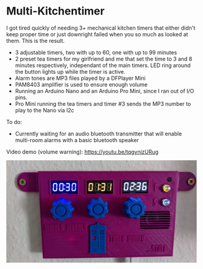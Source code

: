 # Multi-Kitchentimer

I got tired quickly of needing 3+ mechanical kitchen timers that either didn't keep proper time or just downright failed when you so much as looked at them.
This is the result.

- 3 adjustable timers, two with up to 60, one with up to 99 minutes
- 2 preset tea timers for my girlfriend and me that set the time to 3 and 8 minutes respectively, independant of the main timers. LED ring around the button lights up   while the timer is active.
- Alarm tones are MP3 files played by a DFPlayer Mini
- PAM8403 amplifier is used to ensure enough volume
- Running an Arduino Nano and an Arduino Pro Mini, since I ran out of I/O pins.
- Pro Mini running the tea timers and timer #3 sends the MP3 number to play to the Nano via I2c


To do:

- Currently waiting for an audio bluetooth transmitter that will enable multi-room alarms with a basic bluetooth speaker

Video demo (volume warning):
https://youtu.be/tqgynjzURug

![Image](/IMG_20200718_173309.jpg)
